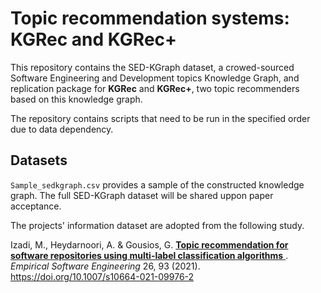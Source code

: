# Topic recommendation systems: KGRec and KGRec+

This repository contains the SED-KGraph dataset, 
a crowed-sourced Software Engineering and Development topics Knowledge Graph, 
and replication package for **KGRec** and **KGRec+**, 
two topic recommenders based on this knowledge graph.

The repository contains scripts that need to be run in the specified order due to data dependency.

## Datasets

`Sample_sedkgraph.csv` provides a sample of the constructed knowledge graph. The full SED-KGraph dataset will be shared uppon paper acceptance.

The projects' information dataset are adopted from the following study</a>.

Izadi, M., Heydarnoori, A. & Gousios, G. <a href="https://link.springer.com/article/10.1007/s10664-021-09976-2"> **Topic recommendation for software repositories using multi-label classification algorithms** </a>. 
_Empirical Software Engineering_ 26, 93 (2021). https://doi.org/10.1007/s10664-021-09976-2
